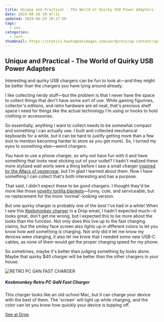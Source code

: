 ```yaml
---
title: Unique and Practical - The World of Quirky USB Power Adapters
date: 2024-08-28 19:47:11
updated: 2024-08-29 10:27:58
tags:
  - ios
categories:
  - tech
thumbnail: https://static1.howtogeekimages.com/wordpress/wp-content/uploads/2024/07/pxl_20240702_004649964-mp.jpg
---
```


## Unique and Practical - The World of Quirky USB Power Adapters

Interesting and quirky USB chargers can be fun to look at—and they might be better than the chargers you have lying around already.

 I like collecting nerdy stuff—but the problem is that I never have the space to collect things that don't have some sort of use. While gaming figurines, collector's editions, and retro hardware are all neat, that's precious shelf space I need for things like the actual technology I'm using or hooks to hold clothing or accessories.

 So essentially, anything I want to collect needs to be somewhat compact and something I can actually use. I built and collected mechanical keyboards for a while, but it can be hard to justify getting more than a few (not to mention becoming harder to store as you get more). So, I turned my eyes to something else—weird chargers.

 You have to use a phone charger, so why not have fun with it and have something that looks neat sticking out of your outlet? I hadn't realized these more stylized wall worts were a thing before I saw a small charger [inspired by the iMacs of yesteryear](https://case-mate.com/products/fuel-30w-usb-c-wall-charger-electric-blue), but I'm glad I learned about them. Now I have something I can collect that's both interesting and has a purpose.

 That said, I didn't expect these to be good chargers. I thought they'd be more like those [novelty tortilla blankets](https://www.amazon.com/LetsFunny-Burrito-Tortilla-Blanket-Novelty/dp/B07YTWC6D7?tag=hotoge-20&ascsubtag=UUhtgUeUpU2003872&asc%5Frefurl=https%3A%2F%2Fwww.howtogeek.com%2Fi-love-quirky-usb-chargers-and-some-are-actually-useful%2F&asc%5Fcampaign=Authority)—funny, cute, and serviceable, but no replacement for the more 'normal'-looking version.

 But one quirky charger is probably one of the best I've had in a while! When I saw this [Keebmonkey charger](https://drop.com/buy/retro-pc-gan-fast-charger?searchId=282a868a33551f43f59e9306620bf2e1#signupv2) in a Drop email, I hadn't expected much—it looks great, don't get me wrong, but I expected this to be more about the looks than the function. Not only does this live up to the fast charging claims, but the smiley face screen also lights up in different colors to let you know how well something is charging. Not only did it let me know my devices were charging, it also let me know that I needed some new USB-C cables, as none of them would get the proper charging speed for my phone.

 So sometimes, maybe it's better than judging something by looks alone. Maybe that quirky $40 charger will be better than the other chargers in your house.

![RETRO PC GAN FAST CHARGER](https://static1.howtogeekimages.com/wordpress/wp-content/uploads/2024/07/retro-pc-gan-fast-charger.png) 

#####  Keebmonkey Retro PC GaN Fast Charger

This charger looks like an old-school Mac, but it can charge your device with the best of them. The 'screen' will light up while charging, and the color can let you know how quickly your device is topping off.

[See at Drop](https://drop.com/buy/retro-pc-gan-fast-charger?searchId=282a868a33551f43f59e9306620bf2e1#signupv2)

<ins class="adsbygoogle"
     style="display:block"
     data-ad-format="autorelaxed"
     data-ad-client="ca-pub-7571918770474297"
     data-ad-slot="1223367746"></ins>



<ins class="adsbygoogle"
     style="display:block"
     data-ad-client="ca-pub-7571918770474297"
     data-ad-slot="8358498916"
     data-ad-format="auto"
     data-full-width-responsive="true"></ins>
